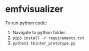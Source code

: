 # emfvisualizer

To run python code:
1. Navigate to python folder.
2. `pip3 install -r requirements.txt`
3. `python3 tkinter_prototype.py`
